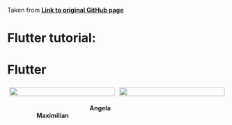 <p>
Taken from <a href="https://github.com/samirazazy/Flutter"><strong>Link to original GitHub page</strong></a>
</p>
 
# Flutter tutorial:

# Flutter

<div style="display: flex;">
    <div style="flex: 50%; padding: 5px;">
        <a href="https://github.com/samirazazy/Flutter/tree/master/Flutter%20Angela%20course%20apps">
            <img src="https://github.com/samirazazy/Flutter/blob/master/images/angela.jpg" style="width:100%"/>
        </a>
    </div>
    <div style="flex: 50%; padding: 5px;">
        <a href="https://github.com/samirazazy/Flutter/tree/master/Flutter%20Angela%20course%20apps">
            <img src="https://github.com/samirazazy/Flutter/blob/master/images/max.jpg" style="width:100%"/>
        </a>
    </div>
</div>

&nbsp; &nbsp; &nbsp; &nbsp; &nbsp; &nbsp; &nbsp; &nbsp; &nbsp; &nbsp; &nbsp; &nbsp; &nbsp; &nbsp; &nbsp; &nbsp; &nbsp;&nbsp; &nbsp; &nbsp;&nbsp; &nbsp; &nbsp; &nbsp; &nbsp; <b>Angela</b> &nbsp; &nbsp; &nbsp; &nbsp; &nbsp; &nbsp; &nbsp; &nbsp; &nbsp; &nbsp; &nbsp; &nbsp; &nbsp; &nbsp; &nbsp; &nbsp;&nbsp; &nbsp; &nbsp; &nbsp; &nbsp; &nbsp; &nbsp; &nbsp; &nbsp; &nbsp; &nbsp; &nbsp; &nbsp; &nbsp; &nbsp; &nbsp; &nbsp;&nbsp; &nbsp; &nbsp; &nbsp; &nbsp; &nbsp; &nbsp; &nbsp; &nbsp; &nbsp;<b>Maximilian<b><br/>
